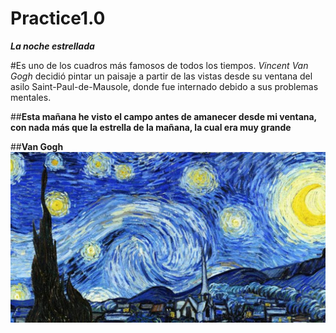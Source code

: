 # Practice1.0
**_La noche estrellada_** 

#Es uno de los cuadros más famosos de todos los tiempos.
*Vincent Van Gogh* decidió pintar un paisaje a partir de las vistas desde su ventana del asilo Saint-Paul-de-Mausole, donde fue internado debido a sus problemas mentales.  

##**Esta mañana he visto el campo antes de amanecer desde mi ventana, con nada más que la estrella de la mañana, la cual era muy grande**

 ##**Van Gogh**
![VanGogh](img/Noche.jpg)
